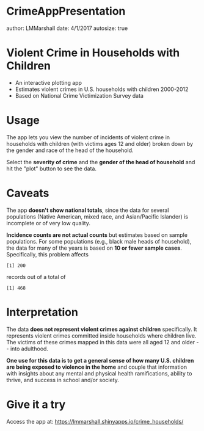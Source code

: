 CrimeAppPresentation
========================================================
author: LMMarshall
date: 4/1/2017
autosize: true

Violent Crime in Households with Children
========================================================



- An interactive plotting app 
- Estimates violent crimes in U.S. households with children 2000-2012
- Based on National Crime Victimization Survey data

Usage
========================================================


The app lets you view the number of incidents of violent crime in households with children (with victims ages 12 and older) broken down by the gender and race of the head of the household. 

Select the **severity of crime** and the **gender of the head of household** and hit the "plot" button to see the data.

Caveats
========================================================
The app **doesn't show national totals**, since the data for several populations (Native American, mixed race, and Asian/Pacific Islander) is incomplete or of very low quality.

**Incidence counts are not actual counts** but estimates based on sample populations. For some populations (e.g., black male heads of household), the data for many of the years is based on **10 or fewer sample cases**. Specifically, this problem affects


```
[1] 200
```
records out of a total of

```
[1] 468
```


Interpretation
========================================================


The data **does not represent violent crimes against children** specifically. It represents violent crimes committed inside households where children live. The victims of these crimes mapped in this data were all aged 12 and older -- into adulthood. 

**One use for this data is to get a general sense of how many U.S. children are being exposed to violence in the home** and couple that information with insights about any mental and physical health ramifications, ability to thrive, and success in school and/or society. 

Give it a try
========================================================

Access the app at:
https://lmmarshall.shinyapps.io/crime_households/

